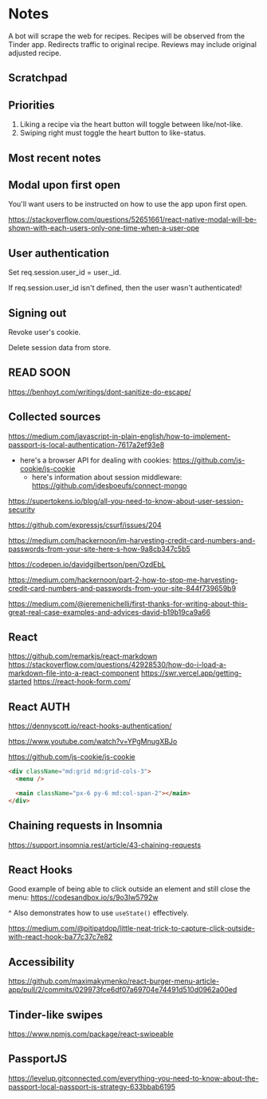 # Notes

A bot will scrape the web for recipes.
Recipes will be observed from the Tinder app.
Redirects traffic to original recipe.
Reviews may include original adjusted recipe.

## Scratchpad

## Priorities

1. Liking a recipe via the heart button will toggle between like/not-like.
2. Swiping right must toggle the heart button to like-status.

## Most recent notes

## Modal upon first open

You'll want users to be instructed on how to use the app upon first open.

https://stackoverflow.com/questions/52651661/react-native-modal-will-be-shown-with-each-users-only-one-time-when-a-user-ope

## User authentication

Set req.session.user_id = user.\_id.

If req.session.user_id isn't defined, then the user wasn't authenticated!

## Signing out

Revoke user's cookie.

Delete session data from store.

## READ SOON

https://benhoyt.com/writings/dont-sanitize-do-escape/

## Collected sources

https://medium.com/javascript-in-plain-english/how-to-implement-passport-js-local-authentication-7617a2ef93e8

- here's a browser API for dealing with cookies: https://github.com/js-cookie/js-cookie
  - here's information about session middleware: https://github.com/jdesboeufs/connect-mongo

https://supertokens.io/blog/all-you-need-to-know-about-user-session-security

https://github.com/expressjs/csurf/issues/204

https://medium.com/hackernoon/im-harvesting-credit-card-numbers-and-passwords-from-your-site-here-s-how-9a8cb347c5b5

https://codepen.io/davidgilbertson/pen/OzdEbL

https://medium.com/hackernoon/part-2-how-to-stop-me-harvesting-credit-card-numbers-and-passwords-from-your-site-844f739659b9

https://medium.com/@jeremenichelli/first-thanks-for-writing-about-this-great-real-case-examples-and-advices-david-b19b19ca9a66

## React

https://github.com/remarkjs/react-markdown
https://stackoverflow.com/questions/42928530/how-do-i-load-a-markdown-file-into-a-react-component
https://swr.vercel.app/getting-started
https://react-hook-form.com/

## React AUTH

https://dennyscott.io/react-hooks-authentication/

https://www.youtube.com/watch?v=YPgMnugXBJo

https://github.com/js-cookie/js-cookie

```html
<div className="md:grid md:grid-cols-3">
  <menu />

  <main className="px-6 py-6 md:col-span-2"></main>
</div>
```

## Chaining requests in Insomnia

https://support.insomnia.rest/article/43-chaining-requests

## React Hooks

Good example of being able to click outside an element and still close the menu:
https://codesandbox.io/s/9o3lw5792w

^ Also demonstrates how to use `useState()` effectively.

https://medium.com/@pitipatdop/little-neat-trick-to-capture-click-outside-with-react-hook-ba77c37c7e82

## Accessibility

https://github.com/maximakymenko/react-burger-menu-article-app/pull/2/commits/029973fce6df07a69704e74491d510d0962a00ed

## Tinder-like swipes

https://www.npmjs.com/package/react-swipeable

## PassportJS

https://levelup.gitconnected.com/everything-you-need-to-know-about-the-passport-local-passport-js-strategy-633bbab6195
